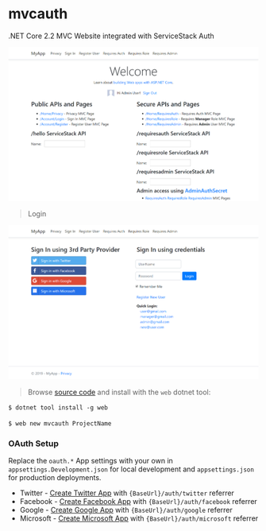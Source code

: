 # mvcauth

.NET Core 2.2 MVC Website integrated with ServiceStack Auth

![](https://raw.githubusercontent.com/ServiceStack/Assets/master/csharp-templates/mvcauth.png)

> Login

![](https://raw.githubusercontent.com/ServiceStack/Assets/master/csharp-templates/mvcauth-login.png)

> Browse [source code](https://github.com/NetCoreTemplates/mvcauth) and install with the `web` dotnet tool:

    $ dotnet tool install -g web

    $ web new mvcauth ProjectName

### OAuth Setup

Replace the `oauth.*` App settings with your own in `appsettings.Development.json` for local development and `appsettings.json` for production deployments.

 - Twitter - [Create Twitter App](https://dev.twitter.com/apps) with `{BaseUrl}/auth/twitter` referrer
 - Facebook - [Create Facebook App](https://developers.facebook.com/apps) with `{BaseUrl}/auth/facebook` referrer
 - Google - [Create Google App](https://console.developers.google.com/apis/credentials) with `{BaseUrl}/auth/google` referrer
 - Microsoft - [Create Microsoft App](https://apps.dev.microsoft.com) with `{BaseUrl}/auth/microsoft` referrer
